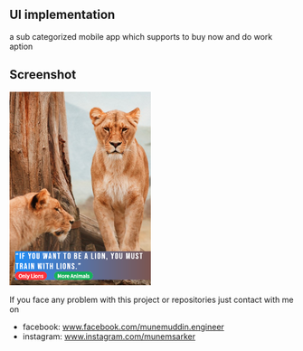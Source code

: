## UI implementation

a sub categorized mobile app which supports to buy now and do work aption

## Screenshot

<img src="./ui1.png" width="250">


If you face any problem with this project or repositories just contact with me on 
- facebook: www.facebook.com/munemuddin.engineer
- instagram: www.instagram.com/munemsarker
